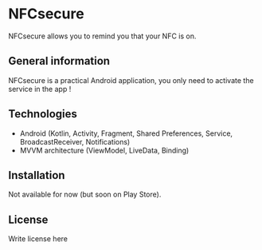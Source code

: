 # NFCsecure
NFCsecure allows you to remind you that your NFC is on.

## General information
NFCsecure is a practical Android application, you only need to activate the service in the app !

## Technologies
- Android (Kotlin, Activity, Fragment, Shared Preferences, Service, BroadcastReceiver, Notifications)
- MVVM architecture (ViewModel, LiveData, Binding)

## Installation
Not available for now (but soon on Play Store).

## License
Write license here